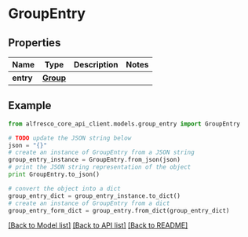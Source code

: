 # GroupEntry


## Properties
Name | Type | Description | Notes
------------ | ------------- | ------------- | -------------
**entry** | [**Group**](Group.md) |  | 

## Example

```python
from alfresco_core_api_client.models.group_entry import GroupEntry

# TODO update the JSON string below
json = "{}"
# create an instance of GroupEntry from a JSON string
group_entry_instance = GroupEntry.from_json(json)
# print the JSON string representation of the object
print GroupEntry.to_json()

# convert the object into a dict
group_entry_dict = group_entry_instance.to_dict()
# create an instance of GroupEntry from a dict
group_entry_form_dict = group_entry.from_dict(group_entry_dict)
```
[[Back to Model list]](../README.md#documentation-for-models) [[Back to API list]](../README.md#documentation-for-api-endpoints) [[Back to README]](../README.md)


